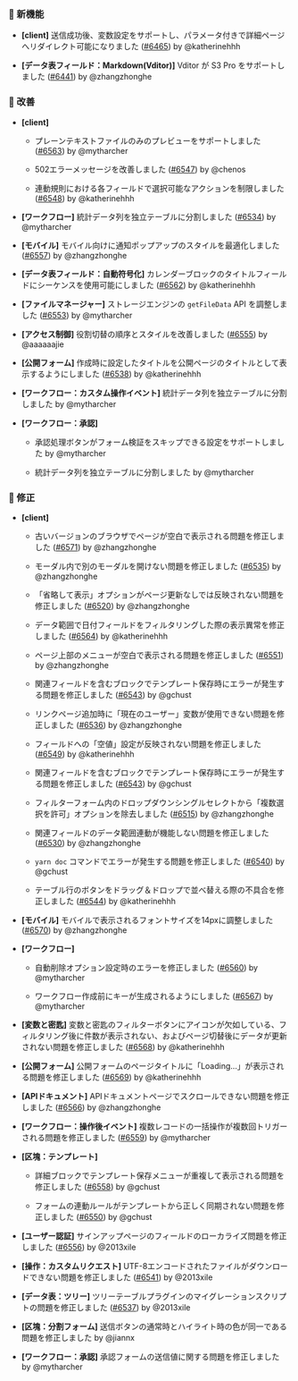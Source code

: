 ### 🎉 新機能

- **[client]** 送信成功後、変数設定をサポートし、パラメータ付きで詳細ページへリダイレクト可能になりました ([#6465](https://github.com/nocobase/nocobase/pull/6465)) by @katherinehhh

- **[データ表フィールド：Markdown(Vditor)]** Vditor が S3 Pro をサポートしました ([#6441](https://github.com/nocobase/nocobase/pull/6441)) by @zhangzhonghe

### 🚀 改善

- **[client]**
  - プレーンテキストファイルのみのプレビューをサポートしました ([#6563](https://github.com/nocobase/nocobase/pull/6563)) by @mytharcher

  - 502エラーメッセージを改善しました ([#6547](https://github.com/nocobase/nocobase/pull/6547)) by @chenos

  - 連動規則における各フィールドで選択可能なアクションを制限しました ([#6548](https://github.com/nocobase/nocobase/pull/6548)) by @katherinehhh

- **[ワークフロー]** 統計データ列を独立テーブルに分割しました ([#6534](https://github.com/nocobase/nocobase/pull/6534)) by @mytharcher

- **[モバイル]** モバイル向けに通知ポップアップのスタイルを最適化しました ([#6557](https://github.com/nocobase/nocobase/pull/6557)) by @zhangzhonghe

- **[データ表フィールド：自動符号化]** カレンダーブロックのタイトルフィールドにシーケンスを使用可能にしました ([#6562](https://github.com/nocobase/nocobase/pull/6562)) by @katherinehhh

- **[ファイルマネージャー]** ストレージエンジンの `getFileData` API を調整しました ([#6553](https://github.com/nocobase/nocobase/pull/6553)) by @mytharcher

- **[アクセス制御]** 役割切替の順序とスタイルを改善しました ([#6555](https://github.com/nocobase/nocobase/pull/6555)) by @aaaaaajie

- **[公開フォーム]** 作成時に設定したタイトルを公開ページのタイトルとして表示するようにしました ([#6538](https://github.com/nocobase/nocobase/pull/6538)) by @katherinehhh

- **[ワークフロー：カスタム操作イベント]** 統計データ列を独立テーブルに分割しました by @mytharcher

- **[ワークフロー：承認]**
  - 承認処理ボタンがフォーム検証をスキップできる設定をサポートしました by @mytharcher

  - 統計データ列を独立テーブルに分割しました by @mytharcher

### 🐛 修正

- **[client]**
  - 古いバージョンのブラウザでページが空白で表示される問題を修正しました ([#6571](https://github.com/nocobase/nocobase/pull/6571)) by @zhangzhonghe

  - モーダル内で別のモーダルを開けない問題を修正しました ([#6535](https://github.com/nocobase/nocobase/pull/6535)) by @zhangzhonghe

  - 「省略して表示」オプションがページ更新なしでは反映されない問題を修正しました ([#6520](https://github.com/nocobase/nocobase/pull/6520)) by @zhangzhonghe

  - データ範囲で日付フィールドをフィルタリングした際の表示異常を修正しました ([#6564](https://github.com/nocobase/nocobase/pull/6564)) by @katherinehhh

  - ページ上部のメニューが空白で表示される問題を修正しました ([#6551](https://github.com/nocobase/nocobase/pull/6551)) by @zhangzhonghe

  - 関連フィールドを含むブロックでテンプレート保存時にエラーが発生する問題を修正しました ([#6543](https://github.com/nocobase/nocobase/pull/6543)) by @gchust

  - リンクページ追加時に「現在のユーザー」変数が使用できない問題を修正しました ([#6536](https://github.com/nocobase/nocobase/pull/6536)) by @zhangzhonghe

  - フィールドへの「空値」設定が反映されない問題を修正しました ([#6549](https://github.com/nocobase/nocobase/pull/6549)) by @katherinehhh

  - 関連フィールドを含むブロックでテンプレート保存時にエラーが発生する問題を修正しました ([#6543](https://github.com/nocobase/nocobase/pull/6543)) by @gchust

  - フィルターフォーム内のドロップダウンシングルセレクトから「複数選択を許可」オプションを除去しました ([#6515](https://github.com/nocobase/nocobase/pull/6515)) by @zhangzhonghe

  - 関連フィールドのデータ範囲連動が機能しない問題を修正しました ([#6530](https://github.com/nocobase/nocobase/pull/6530)) by @zhangzhonghe

  - `yarn doc` コマンドでエラーが発生する問題を修正しました ([#6540](https://github.com/nocobase/nocobase/pull/6540)) by @gchust

  - テーブル行のボタンをドラッグ＆ドロップで並べ替える際の不具合を修正しました ([#6544](https://github.com/nocobase/nocobase/pull/6544)) by @katherinehhh

- **[モバイル]** モバイルで表示されるフォントサイズを14pxに調整しました ([#6570](https://github.com/nocobase/nocobase/pull/6570)) by @zhangzhonghe

- **[ワークフロー]**
  - 自動削除オプション設定時のエラーを修正しました ([#6560](https://github.com/nocobase/nocobase/pull/6560)) by @mytharcher

  - ワークフロー作成前にキーが生成されるようにしました ([#6567](https://github.com/nocobase/nocobase/pull/6567)) by @mytharcher

- **[変数と密匙]** 変数と密匙のフィルターボタンにアイコンが欠如している、フィルタリング後に件数が表示されない、およびページ切替後にデータが更新されない問題を修正しました ([#6568](https://github.com/nocobase/nocobase/pull/6568)) by @katherinehhh

- **[公開フォーム]** 公開フォームのページタイトルに「Loading...」が表示される問題を修正しました ([#6569](https://github.com/nocobase/nocobase/pull/6569)) by @katherinehhh

- **[APIドキュメント]** APIドキュメントページでスクロールできない問題を修正しました ([#6566](https://github.com/nocobase/nocobase/pull/6566)) by @zhangzhonghe

- **[ワークフロー：操作後イベント]** 複数レコードの一括操作が複数回トリガーされる問題を修正しました ([#6559](https://github.com/nocobase/nocobase/pull/6559)) by @mytharcher

- **[区塊：テンプレート]**
  - 詳細ブロックでテンプレート保存メニューが重複して表示される問題を修正しました ([#6558](https://github.com/nocobase/nocobase/pull/6558)) by @gchust

  - フォームの連動ルールがテンプレートから正しく同期されない問題を修正しました ([#6550](https://github.com/nocobase/nocobase/pull/6550)) by @gchust

- **[ユーザー認証]** サインアップページのフィールドのローカライズ問題を修正しました ([#6556](https://github.com/nocobase/nocobase/pull/6556)) by @2013xile

- **[操作：カスタムリクエスト]** UTF-8エンコードされたファイルがダウンロードできない問題を修正しました ([#6541](https://github.com/nocobase/nocobase/pull/6541)) by @2013xile

- **[データ表：ツリー]** ツリーテーブルプラグインのマイグレーションスクリプトの問題を修正しました ([#6537](https://github.com/nocobase/nocobase/pull/6537)) by @2013xile

- **[区塊：分割フォーム]** 送信ボタンの通常時とハイライト時の色が同一である問題を修正しました by @jiannx

- **[ワークフロー：承認]** 承認フォームの送信値に関する問題を修正しました by @mytharcher